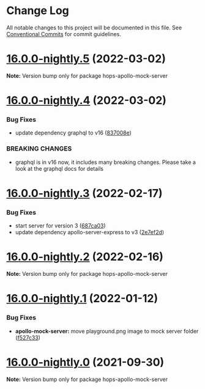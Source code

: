# Change Log

All notable changes to this project will be documented in this file.
See [Conventional Commits](https://conventionalcommits.org) for commit guidelines.

# [16.0.0-nightly.5](https://github.com/xing/hops/compare/v16.0.0-nightly.4...v16.0.0-nightly.5) (2022-03-02)

**Note:** Version bump only for package hops-apollo-mock-server





# [16.0.0-nightly.4](https://github.com/xing/hops/compare/v16.0.0-nightly.3...v16.0.0-nightly.4) (2022-03-02)


### Bug Fixes

* update dependency graphql to v16 ([837008e](https://github.com/xing/hops/commit/837008e3a610fa141e107b0ae4c42a07d1b2b62f))


### BREAKING CHANGES

* graphql is in v16 now, it includes many breaking
changes. Please take a look at the graphql docs for details





# [16.0.0-nightly.3](https://github.com/xing/hops/compare/v16.0.0-nightly.2...v16.0.0-nightly.3) (2022-02-17)


### Bug Fixes

* start server for version 3 ([687ca03](https://github.com/xing/hops/commit/687ca03ba3e7902a57b513cd4a98f8a10686f9ce))
* update dependency apollo-server-express to v3 ([2e7ef2d](https://github.com/xing/hops/commit/2e7ef2d7b8620dfbbf3db81cea42e60218f194d1))





# [16.0.0-nightly.2](https://github.com/xing/hops/compare/v16.0.0-nightly.1...v16.0.0-nightly.2) (2022-02-16)

**Note:** Version bump only for package hops-apollo-mock-server





# [16.0.0-nightly.1](https://github.com/xing/hops/compare/v16.0.0-nightly.0...v16.0.0-nightly.1) (2022-01-12)


### Bug Fixes

* **apollo-mock-server:** move playground.png image to mock server folder ([f527c33](https://github.com/xing/hops/commit/f527c33c69c21f6aa979f3811441a91622bd0f5f))





# [16.0.0-nightly.0](https://github.com/xing/hops/compare/v15.0.0...v16.0.0-nightly.0) (2021-09-30)

**Note:** Version bump only for package hops-apollo-mock-server
